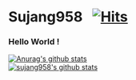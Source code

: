 # Sujang958 &nbsp; [![Hits](https://hits.seeyoufarm.com/api/count/incr/badge.svg?url=https%3A%2F%2Fgithub.com%2Fsujang958%2Fhit-counter&count_bg=%2379C83D&title_bg=%23555555&icon=&icon_color=%23E7E7E7&title=hits&edge_flat=false)](https://hits.seeyoufarm.com)

### Hello World !

[![Anurag's github stats](https://github-readme-stats.vercel.app/api?username=sujang958)](https://github.com/anuraghazra/github-readme-stats)  
[![sujang958's github stats](https://github-readme-stats.vercel.app/api/top-langs/?username=sujang958&show_icons=true&hide_border=true&title_color=004386&icon_color=004386&layout=compact)](https://github.com/sujang958)
